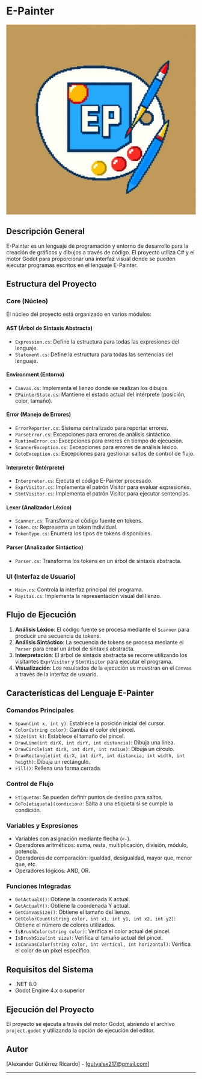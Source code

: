 # E-Painter

![E-Painter Logo](icon.png)

## Descripción General
E-Painter es un lenguaje de programación y entorno de desarrollo para la creación de gráficos y dibujos a través de código. El proyecto utiliza C# y el motor Godot para proporcionar una interfaz visual donde se pueden ejecutar programas escritos en el lenguaje E-Painter.

## Estructura del Proyecto

### Core (Núcleo)
El núcleo del proyecto está organizado en varios módulos:

#### AST (Árbol de Sintaxis Abstracta)
- `Expression.cs`: Define la estructura para todas las expresiones del lenguaje.
- `Statement.cs`: Define la estructura para todas las sentencias del lenguaje.

#### Environment (Entorno)
- `Canvas.cs`: Implementa el lienzo donde se realizan los dibujos.
- `EPainterState.cs`: Mantiene el estado actual del intérprete (posición, color, tamaño).

#### Error (Manejo de Errores)
- `ErrorReporter.cs`: Sistema centralizado para reportar errores.
- `ParseError.cs`: Excepciones para errores de análisis sintáctico.
- `RuntimeError.cs`: Excepciones para errores en tiempo de ejecución.
- `ScannerException.cs`: Excepciones para errores de análisis léxico.
- `GotoException.cs`: Excepciones para gestionar saltos de control de flujo.

#### Interpreter (Intérprete)
- `Interpreter.cs`: Ejecuta el código E-Painter procesado.
- `ExprVisitor.cs`: Implementa el patrón Visitor para evaluar expresiones.
- `StmtVisitor.cs`: Implementa el patrón Visitor para ejecutar sentencias.

#### Lexer (Analizador Léxico)
- `Scanner.cs`: Transforma el código fuente en tokens.
- `Token.cs`: Representa un token individual.
- `TokenType.cs`: Enumera los tipos de tokens disponibles.

#### Parser (Analizador Sintáctico)
- `Parser.cs`: Transforma los tokens en un árbol de sintaxis abstracta.

### UI (Interfaz de Usuario)
- `Main.cs`: Controla la interfaz principal del programa.
- `Rayitas.cs`: Implementa la representación visual del lienzo.

## Flujo de Ejecución

1. **Análisis Léxico**: El código fuente se procesa mediante el `Scanner` para producir una secuencia de tokens.
2. **Análisis Sintáctico**: La secuencia de tokens se procesa mediante el `Parser` para crear un árbol de sintaxis abstracta.
3. **Interpretación**: El árbol de sintaxis abstracta se recorre utilizando los visitantes `ExprVisitor` y `StmtVisitor` para ejecutar el programa.
4. **Visualización**: Los resultados de la ejecución se muestran en el `Canvas` a través de la interfaz de usuario.

## Características del Lenguaje E-Painter

### Comandos Principales
- `Spawn(int x, int y)`: Establece la posición inicial del cursor.
- `Color(string color)`: Cambia el color del pincel.
- `Size(int k)`: Establece el tamaño del pincel.
- `DrawLine(int dirX, int dirY, int distancia)`: Dibuja una línea.
- `DrawCircle(int dirX, int dirY, int radius)`: Dibuja un círculo.
- `DrawRectangle(int dirX, int dirY, int distancia, int width, int heigth)`: Dibuja un rectángulo.
- `Fill()`: Rellena una forma cerrada.

### Control de Flujo
- `Etiquetas`: Se pueden definir puntos de destino para saltos.
- `GoTo[etiqueta](condición)`: Salta a una etiqueta si se cumple la condición.

### Variables y Expresiones
- Variables con asignación mediante flecha (`<-`).
- Operadores aritméticos: suma, resta, multiplicación, división, módulo, potencia.
- Operadores de comparación: igualdad, desigualdad, mayor que, menor que, etc.
- Operadores lógicos: AND, OR.

### Funciones Integradas
- `GetActualX()`: Obtiene la coordenada X actual.
- `GetActualY()`: Obtiene la coordenada Y actual.
- `GetCanvasSize()`: Obtiene el tamaño del lienzo.
- `GetColorCount(string color, int x1, int y1, int x2, int y2)`: Obtiene el número de colores utilizados.
- `IsBrushColor(string color)`: Verifica el color actual del pincel.
- `IsBrushSize(int size)`: Verifica el tamaño actual del pincel.
- `IsCanvasColor(string color, int vertical, int horizontal)`: Verifica el color de un píxel específico.

## Requisitos del Sistema
- .NET 8.0
- Godot Engine 4.x o superior

## Ejecución del Proyecto
El proyecto se ejecuta a través del motor Godot, abriendo el archivo `project.godot` y utilizando la opción de ejecución del editor.

## Autor

[Alexander Gutiérrez Ricardo] - [gutyalex217@gmail.com]

---

